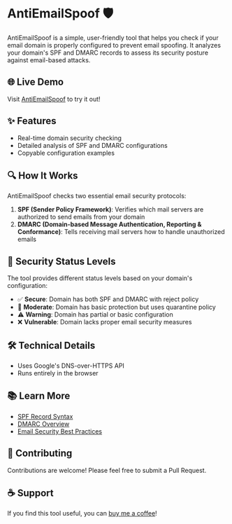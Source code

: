# AntiEmailSpoof 🛡️

AntiEmailSpoof is a simple, user-friendly tool that helps you check if your email domain is properly configured to prevent email spoofing. It analyzes your domain's SPF and DMARC records to assess its security posture against email-based attacks.

## 🌐 Live Demo
Visit [AntiEmailSpoof](https://bytemallet.github.io/spoofershield) to try it out!

## ✨ Features
- Real-time domain security checking
- Detailed analysis of SPF and DMARC configurations
- Copyable configuration examples

## 🔍 How It Works
AntiEmailSpoof checks two essential email security protocols:
1. **SPF (Sender Policy Framework)**: Verifies which mail servers are authorized to send emails from your domain
2. **DMARC (Domain-based Message Authentication, Reporting & Conformance)**: Tells receiving mail servers how to handle unauthorized emails

## 🚀 Security Status Levels
The tool provides different status levels based on your domain's configuration:
- ✅ **Secure**: Domain has both SPF and DMARC with reject policy
- 🔸 **Moderate**: Domain has basic protection but uses quarantine policy
- ⚠️ **Warning**: Domain has partial or basic configuration
- ❌ **Vulnerable**: Domain lacks proper email security measures

## 🛠️ Technical Details
- Uses Google's DNS-over-HTTPS API
- Runs entirely in the browser

## 📚 Learn More
- [SPF Record Syntax](https://www.cloudflare.com/learning/dns/dns-records/dns-spf-record/)
- [DMARC Overview](https://dmarc.org/overview/)
- [Email Security Best Practices](https://www.ncsc.gov.uk/collection/email-security-and-anti-spoofing)

## 🤝 Contributing
Contributions are welcome! Please feel free to submit a Pull Request.

## ☕ Support
If you find this tool useful, you can [buy me a coffee](https://ko-fi.com/bytemallet)!

